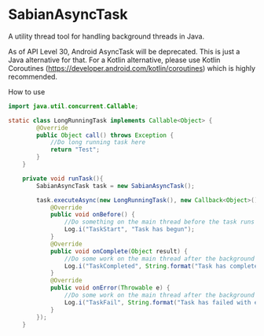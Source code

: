 # SabianAsyncTask
A utility thread tool for handling background threads in Java. 

As of API Level 30, Android AsyncTask will be deprecated. This is just a Java alternative for that. For a Kotlin alternative, please use Kotlin Coroutines (https://developer.android.com/kotlin/coroutines) which is highly recommended. 

How to use

```java
import java.util.concurrent.Callable;

static class LongRunningTask implements Callable<Object> {
        @Override
        public Object call() throws Exception {
            //Do long running task here
            return "Test";
        }
    }

    private void runTask(){
        SabianAsyncTask task = new SabianAsyncTask();

        task.executeAsync(new LongRunningTask(), new Callback<Object>() {
            @Override
            public void onBefore() {
                //Do something on the main thread before the task runs e.g Show progress
                Log.i("TaskStart", "Task has begun");
            }
            @Override
            public void onComplete(Object result) {
                //Do some work on the main thread after the background task completes
                Log.i("TaskCompleted", String.format("Task has completed with result %s", result.toString()));
            }
            @Override
            public void onError(Throwable e) {
                //Do some work on the main thread after the background task fails or throws an exception
                Log.i("TaskFail", String.format("Task has failed with error %s", e.getMessage()));
            }
        });
    }
```
